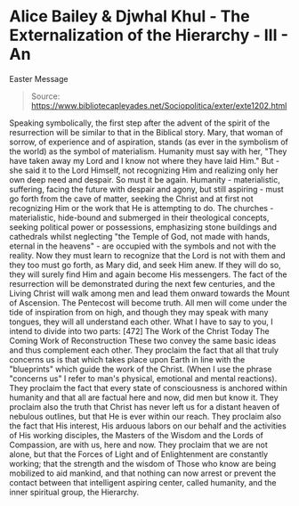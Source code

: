 # Alice Bailey & Djwhal Khul - The Externalization of the Hierarchy - III - An
Easter Message

> Source: https://www.bibliotecapleyades.net/Sociopolitica/exter/exte1202.html

Speaking symbolically, the first step after the advent of the spirit of the resurrection will be similar to that in the Biblical story. Mary, that woman of sorrow, of experience and of aspiration, stands (as ever in the symbolism of the world) as the symbol of materialism. Humanity must say with her, "They have taken away my Lord and I know not where they have laid Him." But - she said it to the Lord Himself, not recognizing Him and realizing only her own deep need and despair. So must it be again. Humanity - materialistic, suffering, facing the future with despair and agony, but still aspiring - must go forth from the cave of matter, seeking the Christ and at first not recognizing Him or the work that He is attempting to do. The churches - materialistic, hide-bound and submerged in their theological concepts, seeking political power or possessions, emphasizing stone buildings and cathedrals whilst neglecting "the Temple of God, not made with hands, eternal in the heavens" - are occupied with the symbols and not with the reality. Now they must learn to recognize that the Lord is not with them and they too must go forth, as Mary did, and seek Him anew. If they will do so, they will surely find Him and again become His messengers.
The fact of the resurrection will be demonstrated during the next few centuries, and the Living Christ will walk among men and lead them onward towards the Mount of Ascension. The Pentecost will become truth. All men will come under the tide of inspiration from on high, and though they may speak with many tongues, they will all understand each other.
What I have to say to you, I intend to divide into two parts: [472]
The Work of the Christ Today The Coming Work of Reconstruction
These two convey the same basic ideas and thus complement each other. They proclaim the fact that all that truly concerns us is that which takes place upon Earth in line with the "blueprints" which guide the work of the Christ. (When I use the phrase "concerns us" I refer to man's physical, emotional and mental reactions). They proclaim the fact that every state of consciousness is anchored within humanity and that all are factual here and now, did men but know it. They proclaim also the truth that Christ has never left us for a distant heaven of nebulous outlines, but that He is ever within our reach. They proclaim also the fact that His interest, His arduous labors on our behalf and the activities of His working disciples, the Masters of the Wisdom and the Lords of Compassion, are with us, here and now. They proclaim that we are not alone, but that the Forces of Light and of Enlightenment are constantly working; that the strength and the wisdom of Those who know are being mobilized to aid mankind, and that nothing can now arrest or prevent the contact between that intelligent aspiring center, called humanity, and the inner spiritual group, the Hierarchy.
